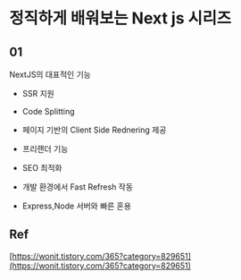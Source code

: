 

# 정직하게 배워보는 Next js 시리즈

## 01

NextJS의 대표적인 기능  
- SSR 지원
- Code Splitting  
- 페이지 기반의 Client Side Rednering 제공
- 프리랜더 기능  
- SEO 최적화  

- 개발 환경에서 Fast Refresh 작동
- Express,Node 서버와 빠른 혼용


## Ref
[https://wonit.tistory.com/365?category=829651](https://wonit.tistory.com/365?category=829651)